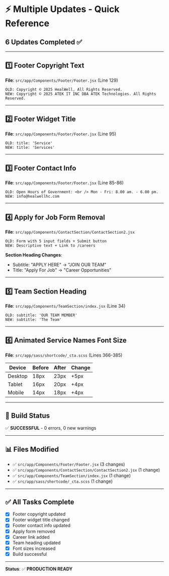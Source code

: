 # ⚡ Multiple Updates - Quick Reference

## 6 Updates Completed ✅

---

## 1️⃣ Footer Copyright Text
**File**: `src/app/Components/Footer/Footer.jsx` (Line 129)
```
OLD: Copyright © 2025 HealWell, All Rights Reserved.
NEW: Copyright © 2025 ATEK IT INC DBA ATEK Technologies. All Rights Reserved.
```

---

## 2️⃣ Footer Widget Title
**File**: `src/app/Components/Footer/Footer.jsx` (Line 95)
```
OLD: title: 'Service'
NEW: title: 'Services'
```

---

## 3️⃣ Footer Contact Info
**File**: `src/app/Components/Footer/Footer.jsx` (Line 85-86)
```
OLD: Open Hours of Government: <br /> Mon - Fri: 8.00 am. - 6.00 pm.
NEW: info@healwellhc.com
```

---

## 4️⃣ Apply for Job Form Removal
**File**: `src/app/Components/ContactSection/ContactSection2.jsx`
```
OLD: Form with 5 input fields + Submit button
NEW: Descriptive text + Link to /careers
```

**Section Heading Changes**:
- Subtitle: "APPLY HERE" → "JOIN OUR TEAM"
- Title: "Apply For Job" → "Career Opportunities"

---

## 5️⃣ Team Section Heading
**File**: `src/app/Components/TeamSection/index.jsx` (Line 34)
```
OLD: subtitle: 'OUR TEAM MEMBER'
NEW: subtitle: 'The Team'
```

---

## 6️⃣ Animated Service Names Font Size
**File**: `src/app/sass/shortcode/_cta.scss` (Lines 366-385)

| Device | Before | After | Change |
|--------|--------|-------|--------|
| Desktop | 18px | 23px | +5px |
| Tablet | 16px | 20px | +4px |
| Mobile | 14px | 18px | +4px |

---

## 🚀 Build Status
✅ **SUCCESSFUL** - 0 errors, 0 new warnings

---

## 📊 Files Modified
- ✅ `src/app/Components/Footer/Footer.jsx` (3 changes)
- ✅ `src/app/Components/ContactSection/ContactSection2.jsx` (1 change)
- ✅ `src/app/Components/TeamSection/index.jsx` (1 change)
- ✅ `src/app/sass/shortcode/_cta.scss` (1 change)

---

## ✅ All Tasks Complete
- [x] Footer copyright updated
- [x] Footer widget title changed
- [x] Footer contact info updated
- [x] Apply form removed
- [x] Career link added
- [x] Team heading updated
- [x] Font sizes increased
- [x] Build successful

---

**Status**: ✅ **PRODUCTION READY**


